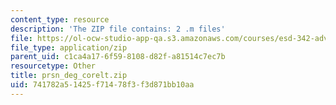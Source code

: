 ```yaml
---
content_type: resource
description: 'The ZIP file contains: 2 .m files'
file: https://ol-ocw-studio-app-qa.s3.amazonaws.com/courses/esd-342-advanced-system-architecture-spring-2006/741782a51425f71478f3f3d871bb10aa_prsn_deg_corelt.zip
file_type: application/zip
parent_uid: c1ca4a17-6f59-8108-d82f-a81514c7ec7b
resourcetype: Other
title: prsn_deg_corelt.zip
uid: 741782a5-1425-f714-78f3-f3d871bb10aa
---
```

